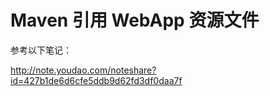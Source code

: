 # Maven 引用 WebApp 资源文件

参考以下笔记：

http://note.youdao.com/noteshare?id=427b1de6d6cfe5ddb9d62fd3df0daa7f